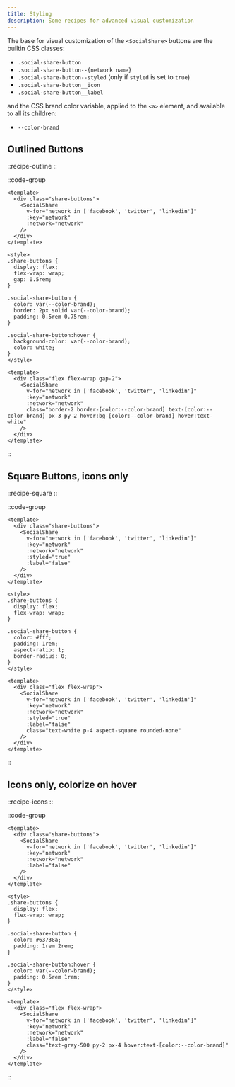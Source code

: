 ```yaml
---
title: Styling
description: Some recipes for advanced visual customization
---
```


The base for visual customization of the `<SocialShare>` buttons are the builtin CSS classes:

- `.social-share-button`
- `.social-share-button--{network name}`
- `.social-share-button--styled` (only if `styled` is set to `true`)
- `.social-share-button__icon`
- `.social-share-button__label`

and the CSS brand color variable, applied to the `<a>` element, and available to all its children:

- `--color-brand`

## Outlined Buttons

::recipe-outline
::

::code-group

```vue [CSS]
<template>
  <div class="share-buttons">
    <SocialShare
      v-for="network in ['facebook', 'twitter', 'linkedin']"
      :key="network"
      :network="network"
    />
  </div>
</template>

<style>
.share-buttons {
  display: flex;
  flex-wrap: wrap;
  gap: 0.5rem;
}

.social-share-button {
  color: var(--color-brand);
  border: 2px solid var(--color-brand);
  padding: 0.5rem 0.75rem;
}

.social-share-button:hover {
  background-color: var(--color-brand);
  color: white;
}
</style>
```

```vue [Tailwind]
<template>
  <div class="flex flex-wrap gap-2">
    <SocialShare
      v-for="network in ['facebook', 'twitter', 'linkedin']"
      :key="network"
      :network="network"
      class="border-2 border-[color:--color-brand] text-[color:--color-brand] px-3 py-2 hover:bg-[color:--color-brand] hover:text-white"
    />
  </div>
</template>
```

::

## Square Buttons, icons only

::recipe-square
::

::code-group

```vue [CSS]
<template>
  <div class="share-buttons">
    <SocialShare
      v-for="network in ['facebook', 'twitter', 'linkedin']"
      :key="network"
      :network="network"
      :styled="true"
      :label="false"
    />
  </div>
</template>

<style>
.share-buttons {
  display: flex;
  flex-wrap: wrap;
}

.social-share-button {
  color: #fff;
  padding: 1rem;
  aspect-ratio: 1;
  border-radius: 0;
}
</style>
```

```vue [Tailwind]
<template>
  <div class="flex flex-wrap">
    <SocialShare
      v-for="network in ['facebook', 'twitter', 'linkedin']"
      :key="network"
      :network="network"
      :styled="true"
      :label="false"
      class="text-white p-4 aspect-square rounded-none"
    />
  </div>
</template>
```

::

## Icons only, colorize on hover

::recipe-icons
::

::code-group

```vue [CSS]
<template>
  <div class="share-buttons">
    <SocialShare
      v-for="network in ['facebook', 'twitter', 'linkedin']"
      :key="network"
      :network="network"
      :label="false"
    />
  </div>
</template>

<style>
.share-buttons {
  display: flex;
  flex-wrap: wrap;
}

.social-share-button {
  color: #63738a;
  padding: 1rem 2rem;
}

.social-share-button:hover {
  color: var(--color-brand);
  padding: 0.5rem 1rem;
}
</style>
```

```vue [Tailwind]
<template>
  <div class="flex flex-wrap">
    <SocialShare
      v-for="network in ['facebook', 'twitter', 'linkedin']"
      :key="network"
      :network="network"
      :label="false"
      class="text-gray-500 py-2 px-4 hover:text-[color:--color-brand]"
    />
  </div>
</template>
```

::
